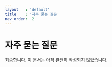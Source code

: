 ```yaml
---
layout   : 'default'
title    : '자주 묻는 질문'
nav_order:  2
---
```


# 자주 묻는 질문

죄송합니다. 이 문서는 아직 완전히 작성되지 않았습니다.
